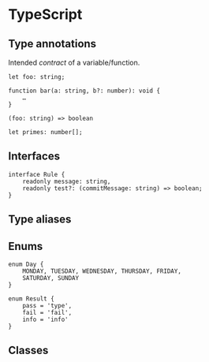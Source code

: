# TypeScript

## Type annotations

Intended _contract_ of a variable/function.

```text
let foo: string;
```

```text
function bar(a: string, b?: number): void {
    …
}
```

```text
(foo: string) => boolean
```

```text
let primes: number[];
```

## Interfaces

```text
interface Rule {
    readonly message: string,
    readonly test?: (commitMessage: string) => boolean;
}
```

## Type aliases

## Enums

```text
enum Day {
    MONDAY, TUESDAY, WEDNESDAY, THURSDAY, FRIDAY,
    SATURDAY, SUNDAY
}
```

```text
enum Result {
    pass = 'type',
    fail = 'fail',
    info = 'info'
}​
```

## Classes
